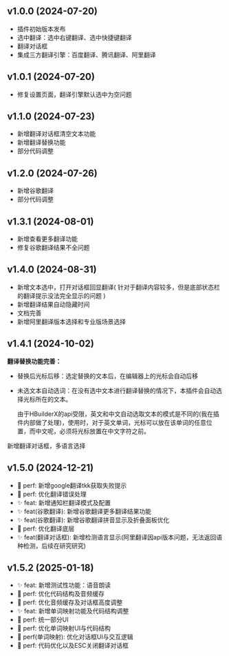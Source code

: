 ## v1.0.0 (2024-07-20)
- 插件初始版本发布
- 选中翻译：选中右键翻译、选中快捷键翻译
- 翻译对话框
- 集成三方翻译引擎：百度翻译、腾讯翻译、阿里翻译

## v1.0.1 (2024-07-20)
- 修复设置页面，翻译引擎默认选中为空问题

## v1.1.0 (2024-07-23)

- 新增翻译对话框清空文本功能
- 新增翻译替换功能
- 部分代码调整

## v1.2.0 (2024-07-26)

- 新增谷歌翻译
- 部分代码调整

## v1.3.1 (2024-08-01)

- 新增查看更多翻译功能
- 修复谷歌翻译结果不全问题

## v1.4.0 (2024-08-31)

- 新增文本选中，打开对话框回显翻译( 针对于翻译内容较多，但是底部状态栏的翻译提示没法完全显示的问题 )
- 新增翻译结果自动隐藏时间
- 文档完善
- 新增阿里翻译版本选择和专业版场景选择

## v1.4.1 (2024-10-02)

**翻译替换功能完善：**

- 替换后光标后移：选定替换的文本后，在编辑器上的光标会自动后移

- 未选文本自动选词：在没有选中文本进行翻译替换的情况下，本插件会自动选择光标所在的文本。

  由于HBuilderX的api受限，英文和中文自动选取文本的模式是不同的(我在插件内部做了处理)，使用时，对于英文单词，光标可以放在该单词的任意位置，而中文呢，必须将光标放置在中文字符之前。

新增翻译对话框，多语言选择

## v1.5.0 (2024-12-21)

- 🎈 perf: 新增google翻译tkk获取失败提示
- 🎈 perf: 优化翻译错误处理
- ✨ feat: 新增通知栏翻译模式及配置
- ✨ feat(谷歌翻译): 新增谷歌翻译更多翻译结果功能
- ✨ feat(谷歌翻译): 新增谷歌翻译拼音显示及折叠面板优化
- 🎈 perf: 优化翻译底层
- ✨ feat(翻译对话框): 新增检测语言显示(阿里翻译因api版本问题，无法返回语种检测，后续在研究研究)

## v1.5.2 (2025-01-18)

- ✨ feat: 新增测试性功能：语音朗读
- 🎈 perf: 优化代码结构及音频缓存
- 🎈 perf: 优化音频缓存及对话框高度调整
- ✨ feat: 新增单词映射功能及代码结构调整
- 🎈 perf: 统一部分UI
- 🎈 perf: 优化单词映射UI与代码结构
- 🎈 perf(单词映射): 优化对话框UI与交互逻辑
- 🎈 perf: 代码优化以及ESC关闭翻译对话框